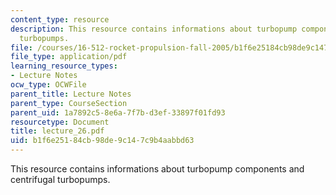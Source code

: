 ```yaml
---
content_type: resource
description: This resource contains informations about turbopump components and centrifugal
  turbopumps.
file: /courses/16-512-rocket-propulsion-fall-2005/b1f6e25184cb98de9c147c9b4aabbd63_lecture_26.pdf
file_type: application/pdf
learning_resource_types:
- Lecture Notes
ocw_type: OCWFile
parent_title: Lecture Notes
parent_type: CourseSection
parent_uid: 1a7892c5-8e6a-7f7b-d3ef-33897f01fd93
resourcetype: Document
title: lecture_26.pdf
uid: b1f6e251-84cb-98de-9c14-7c9b4aabbd63
---
```

This resource contains informations about turbopump components and centrifugal turbopumps.

